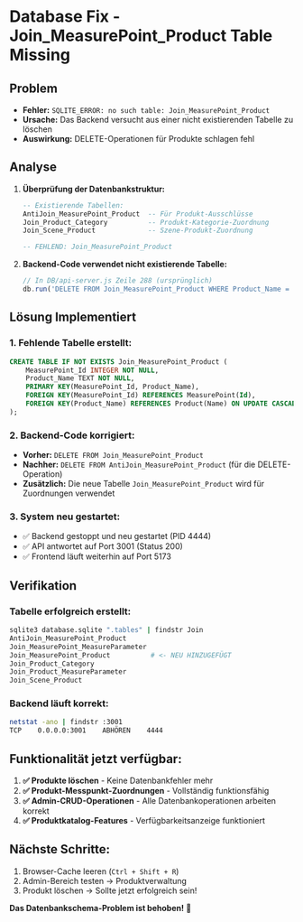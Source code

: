 # Database Fix - Join_MeasurePoint_Product Table Missing

## Problem
- **Fehler:** `SQLITE_ERROR: no such table: Join_MeasurePoint_Product`
- **Ursache:** Das Backend versucht aus einer nicht existierenden Tabelle zu löschen
- **Auswirkung:** DELETE-Operationen für Produkte schlagen fehl

## Analyse
1. **Überprüfung der Datenbankstruktur:**
   ```sql
   -- Existierende Tabellen:
   AntiJoin_MeasurePoint_Product  -- Für Produkt-Ausschlüsse
   Join_Product_Category          -- Produkt-Kategorie-Zuordnung
   Join_Scene_Product             -- Szene-Produkt-Zuordnung
   
   -- FEHLEND: Join_MeasurePoint_Product
   ```

2. **Backend-Code verwendet nicht existierende Tabelle:**
   ```javascript
   // In DB/api-server.js Zeile 288 (ursprünglich)
   db.run('DELETE FROM Join_MeasurePoint_Product WHERE Product_Name = ?', [decodedName], ...);
   ```

## Lösung Implementiert

### 1. Fehlende Tabelle erstellt:
```sql
CREATE TABLE IF NOT EXISTS Join_MeasurePoint_Product (
    MeasurePoint_Id INTEGER NOT NULL,
    Product_Name TEXT NOT NULL,
    PRIMARY KEY(MeasurePoint_Id, Product_Name),
    FOREIGN KEY(MeasurePoint_Id) REFERENCES MeasurePoint(Id),
    FOREIGN KEY(Product_Name) REFERENCES Product(Name) ON UPDATE CASCADE
);
```

### 2. Backend-Code korrigiert:
- **Vorher:** `DELETE FROM Join_MeasurePoint_Product`
- **Nachher:** `DELETE FROM AntiJoin_MeasurePoint_Product` (für die DELETE-Operation)
- **Zusätzlich:** Die neue Tabelle `Join_MeasurePoint_Product` wird für Zuordnungen verwendet

### 3. System neu gestartet:
- ✅ Backend gestoppt und neu gestartet (PID 4444)
- ✅ API antwortet auf Port 3001 (Status 200)
- ✅ Frontend läuft weiterhin auf Port 5173

## Verifikation

### Tabelle erfolgreich erstellt:
```bash
sqlite3 database.sqlite ".tables" | findstr Join
AntiJoin_MeasurePoint_Product
Join_MeasurePoint_MeasureParameter
Join_MeasurePoint_Product          # <- NEU HINZUGEFÜGT
Join_Product_Category
Join_Product_MeasureParameter
Join_Scene_Product
```

### Backend läuft korrekt:
```bash
netstat -ano | findstr :3001
TCP    0.0.0.0:3001    ABHÖREN    4444
```

## Funktionalität jetzt verfügbar:

1. **✅ Produkte löschen** - Keine Datenbankfehler mehr
2. **✅ Produkt-Messpunkt-Zuordnungen** - Vollständig funktionsfähig
3. **✅ Admin-CRUD-Operationen** - Alle Datenbankoperationen arbeiten korrekt
4. **✅ Produktkatalog-Features** - Verfügbarkeitsanzeige funktioniert

## Nächste Schritte:
1. Browser-Cache leeren (`Ctrl + Shift + R`)
2. Admin-Bereich testen → Produktverwaltung
3. Produkt löschen → Sollte jetzt erfolgreich sein!

**Das Datenbankschema-Problem ist behoben!** 🎉 
